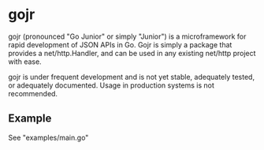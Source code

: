 gojr
====

gojr (pronounced "Go Junior" or simply "Junior") is a microframework for rapid development of JSON APIs in Go. Gojr is simply a package that provides a net/http.Handler, and can be used in any existing net/http project with ease.

gojr is under frequent development and is not yet stable, adequately tested, or adequately documented. Usage in production systems is not recommended.

Example
-------

See "examples/main.go"
